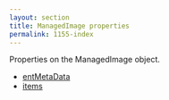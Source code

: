 ```yaml
---
layout: section
title: ManagedImage properties
permalink: 1155-index
---
```

Properties on the ManagedImage object.

* [entMetaData](./entMetaData.md)
* [items](./pageItem.md)